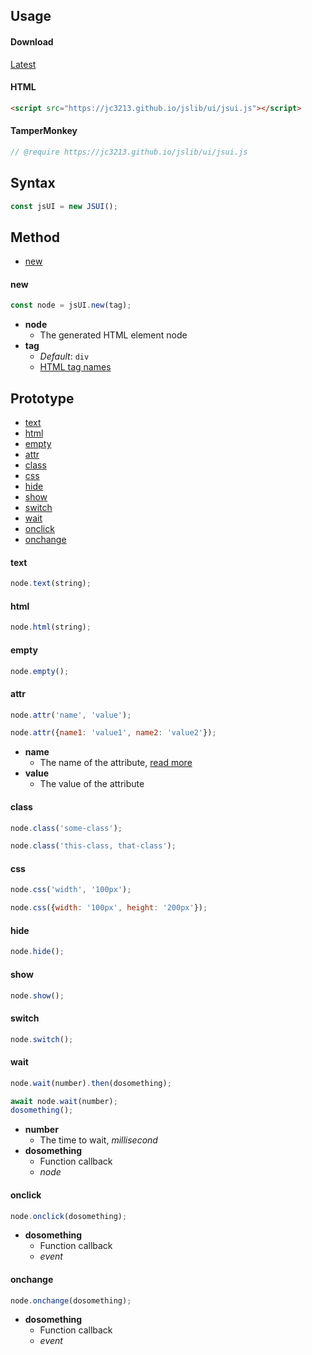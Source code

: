 ## Usage

#### Download
[Latest](https://jc3213.github.io/jslib/ui/jsui.js)

#### HTML
```HTML
<script src="https://jc3213.github.io/jslib/ui/jsui.js"></script>
```

#### TamperMonkey
```javascript
// @require https://jc3213.github.io/jslib/ui/jsui.js
```

## Syntax
```javascript
const jsUI = new JSUI();
```

## Method
- [new](#new)

#### new
```javascript
const node = jsUI.new(tag);
```
- **node**
    - The generated HTML element node
- **tag**
    - *Default*: `div`
    - [HTML tag names](https://www.w3schools.com/TAGs/)

## Prototype
- [text](#text)
- [html](#html)
- [empty](#empty)
- [attr](#attr)
- [class](#class)
- [css](#css)
- [hide](#hide)
- [show](#show)
- [switch](#switch)
- [wait](#wait)
- [onclick](#onclick)
- [onchange](#onchange)

#### text
```javascript
node.text(string);
```

#### html
```javascript
node.html(string);
```

#### empty
```javascript
node.empty();
```

#### attr
```javascript
node.attr('name', 'value');
```
```javascript
node.attr({name1: 'value1', name2: 'value2'});
````
- **name**
    - The name of the attribute, [read more](https://developer.mozilla.org/docs/Web/HTML/Global_attributes)
- **value**
    - The value of the attribute

#### class
```javascript
node.class('some-class');
```
```javascript
node.class('this-class, that-class');
```

#### css
```javascript
node.css('width', '100px');
```
```javascript
node.css({width: '100px', height: '200px'});
```

#### hide
```javascript
node.hide();
```

#### show
```javascript
node.show();
```

#### switch
```javascript
node.switch();
```

#### wait
```javascript
node.wait(number).then(dosomething);
```
```javascript
await node.wait(number);
dosomething();
```
- **number**
    - The time to wait, *millisecond*
- **dosomething**
    - Function callback
    - *node*

#### onclick
```javascript
node.onclick(dosomething);
```
- **dosomething**
    - Function callback
    - *event*

#### onchange
```javascript
node.onchange(dosomething);
```
- **dosomething**
    - Function callback
    - *event*
